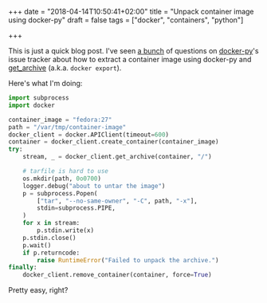 +++
date = "2018-04-14T10:50:41+02:00"
title = "Unpack container image using docker-py"
draft = false
tags = ["docker", "containers", "python"]

+++

This is just a quick blog post. I've seen [a bunch](https://github.com/docker/docker-py/search?utf8=%E2%9C%93&q=extract&type=Issues) of questions on
[docker-py](https://github.com/docker/docker-py)'s issue tracker about how to extract a container image using
docker-py and [get_archive](https://docker-py.readthedocs.io/en/stable/containers.html#docker.models.containers.Container.get_archive) (a.k.a. `docker export`).

<!--more-->

Here's what I'm doing:
```python
import subprocess
import docker

container_image = "fedora:27"
path = "/var/tmp/container-image"
docker_client = docker.APIClient(timeout=600)
container = docker_client.create_container(container_image)
try:
    stream, _ = docker_client.get_archive(container, "/")

    # tarfile is hard to use
    os.mkdir(path, 0o0700)
    logger.debug("about to untar the image")
    p = subprocess.Popen(
        ["tar", "--no-same-owner", "-C", path, "-x"],
        stdin=subprocess.PIPE,
    )
    for x in stream:
        p.stdin.write(x)
    p.stdin.close()
    p.wait()
    if p.returncode:
        raise RuntimeError("Failed to unpack the archive.")
finally:
    docker_client.remove_container(container, force=True)
```


Pretty easy, right?

